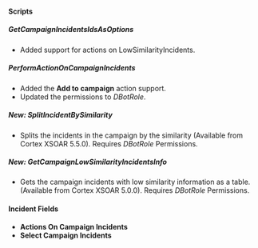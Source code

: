 
#### Scripts
##### GetCampaignIncidentsIdsAsOptions
- Added support for actions on LowSimilarityIncidents.

##### PerformActionOnCampaignIncidents
- Added the **Add to campaign** action support. 
- Updated the permissions to *DBotRole*.

##### New: SplitIncidentBySimilarity
- Splits the incidents in the campaign by the similarity (Available from Cortex XSOAR 5.5.0). 
    Requires *DBotRole* Permissions.
##### New: GetCampaignLowSimilarityIncidentsInfo
- Gets the campaign incidents with low similarity information as a table. (Available from Cortex XSOAR 5.0.0).
    Requires *DBotRole* Permissions.

#### Incident Fields
- **Actions On Campaign Incidents**
- **Select Campaign Incidents**
